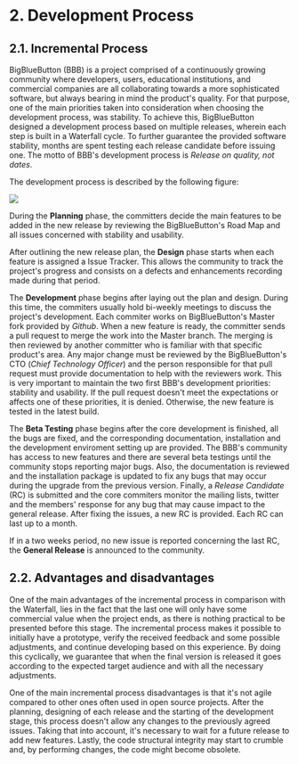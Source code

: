 # 2. Development Process

## 2.1. Incremental Process

BigBlueButton (BBB) is a project comprised of a continuously growing community where developers, users, educational institutions, and commercial companies are all collaborating towards a more sophisticated software, but always bearing in mind the product's quality. For that purpose, one of the main priorities taken into consideration when choosing the development process, was stability. To achieve this, BigBlueButton designed a development process based on multiple releases, wherein each step is built in a Waterfall cycle. To further guarantee the provided software stability, months are spent testing each release candidate before issuing one. The motto of BBB's development process is *Release on quality, not dates*.

The development process is described by the following figure:

<img src="http://agile-development-tools.com/wp-content/uploads/2010/10/iterative-development1.png">

During the **Planning** phase, the committers decide the main features to be added in the new release by reviewing the BigBlueButton's Road Map and all issues concerned with stability and usability.

After outlining the new release plan, the **Design** phase starts when each feature is assigned a Issue Tracker. This allows the community to track the project's progress and consists on a defects and enhancements recording made during that period.

The **Development** phase begins after laying out the plan and design. During this time, the commiters usually hold bi-weekly meetings to discuss the project's development. Each commiter works on BigBlueButton's Master fork provided by *Github*. When a new feature is ready, the committer sends a pull request to merge the work into the Master branch. The merging is then reviewed by another committer who is familiar with that specific product's area. Any major change must be reviewed by the BigBlueButton's CTO (*Chief Technology Officer*) and the person responsible for that pull request must provide documentation to help with the reviewers work. This is very important to maintain the two first BBB's development priorities: stability and usability. If the pull request doesn't meet the expectations or affects one of these priorities, it is denied. Otherwise, the new feature is tested in the latest build.

The **Beta Testing** phase begins after the core development is finished, all the bugs are fixed, and the corresponding documentation, installation and the development enviroment setting up are provided. The BBB's community has access to new features and there are several beta testings until the community stops reporting major bugs. Also, the documentation is reviewed and the installation package is updated to fix any bugs that may occur during the upgrade from the previous version. Finally, a *Release Candidate* (RC) is submitted and the core commiters monitor the mailing lists, twitter and the members' response for any bug that may cause impact to the general release. After fixing the issues, a new RC is provided. Each RC can last up to a month.

If in a two weeks period, no new issue is reported concerning the last RC, the **General Release** is announced to the community.

## 2.2. Advantages and disadvantages

One of the main advantages of the incremental process in comparison with the Waterfall, lies in the fact that the last one will only have some commercial value when the project ends, as there is nothing practical to be presented before this stage. The incremental process makes it possible to initially have a prototype, verify the received feedback and some possible adjustments, and continue developing based on this experience. By doing this cyclically, we guarantee that when the final version is released it goes according to the expected target audience and with all the necessary adjustments.

One of the main incremental process disadvantages is that it's not agile compared to other ones often used in open source projects. After the planning, designing of each release and the starting of the development stage, this process doesn't allow any changes to the previously agreed issues. Taking that into account, it's necessary to wait for a future release to add new features. Lastly, the code structural integrity may start to crumble and, by performing changes, the code might become obsolete.
